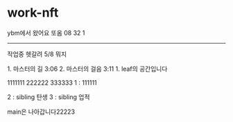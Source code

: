 # work-nft
ybm에서 왔어요
또옴 08 32 1

----
작업중 헷갈려
5/8 뭐지

<master>
1. 마스터의 길 3:06
2. 마스터의 걸음 3:11
1. leaf의 공간입니다

1111111
222222
333333
1 : 111111

2 : sibling 탄생
3 : sibling 업적


main은 나아갑니다22223
